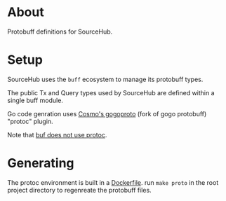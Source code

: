 # About

Protobuff definitions for SourceHub.

# Setup

SourceHub uses the `buff` ecosystem to manage its protobuff types.

The public Tx and Query types used by SourceHub are defined within a single buff module.

Go code genration uses [Cosmo's gogoproto](https://github.com/cosmos/gogoproto) (fork of gogo protobuff) "protoc" plugin.

Note that [buf does not use protoc](https://buf.build/docs/reference/internal-compiler/).

# Generating

The protoc environment is built in a [Dockerfile](./Dockerfile).
run `make proto` in the root project directory to regenreate the protobuff files.
